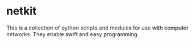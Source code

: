 # netkit
This is a collection of python scripts and modules for use with computer networks.  They enable swift and easy programming.
